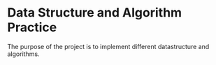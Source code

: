 # Data Structure and Algorithm Practice

The purpose of the project is to implement different datastructure and algorithms.